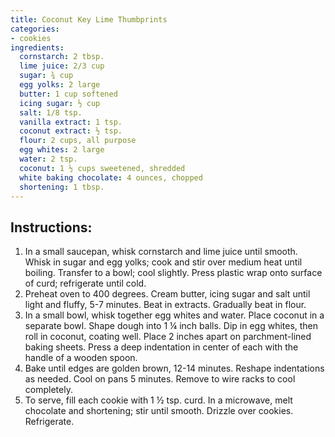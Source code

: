 ```yaml
---
title: Coconut Key Lime Thumbprints
categories:
- cookies
ingredients:
  cornstarch: 2 tbsp.
  lime juice: 2/3 cup
  sugar: ¾ cup
  egg yolks: 2 large
  butter: 1 cup softened
  icing sugar: ½ cup
  salt: 1/8 tsp.
  vanilla extract: 1 tsp.
  coconut extract: ½ tsp. 
  flour: 2 cups, all purpose
  egg whites: 2 large
  water: 2 tsp.
  coconut: 1 ½ cups sweetened, shredded
  white baking chocolate: 4 ounces, chopped
  shortening: 1 tbsp.
---
```

## Instructions:
1.	In a small saucepan, whisk cornstarch and lime juice until smooth. Whisk in sugar and egg yolks; cook and stir over medium heat until boiling. Transfer to a bowl; cool slightly. Press plastic wrap onto surface of curd; refrigerate until cold.
2.	Preheat oven to 400 degrees. Cream butter, icing sugar and salt until light and fluffy, 5-7 minutes. Beat in extracts. Gradually beat in flour.
3.	In a small bowl, whisk together egg whites and water. Place coconut in a separate bowl. Shape dough into 1 ¼ inch balls. Dip in egg whites, then roll in coconut, coating well. Place 2 inches apart on parchment-lined baking sheets. Press a deep indentation in center of each with the handle of a wooden spoon. 
4.	Bake until edges are golden brown, 12-14 minutes. Reshape indentations as needed. Cool on pans 5 minutes. Remove to wire racks to cool completely.
5.	To serve, fill each cookie with 1 ½ tsp. curd. In a microwave, melt chocolate and shortening; stir until smooth. Drizzle over cookies. Refrigerate.
